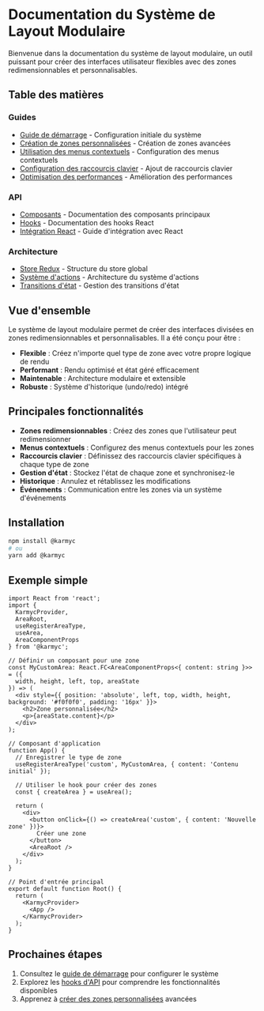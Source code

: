 # Documentation du Système de Layout Modulaire

Bienvenue dans la documentation du système de layout modulaire, un outil puissant pour créer des interfaces utilisateur flexibles avec des zones redimensionnables et personnalisables.

## Table des matières

### Guides

- [Guide de démarrage](./guides/getting-started.md) - Configuration initiale du système
- [Création de zones personnalisées](./guides/custom-areas.md) - Création de zones avancées
- [Utilisation des menus contextuels](./guides/context-menus.md) - Configuration des menus contextuels
- [Configuration des raccourcis clavier](./guides/keyboard-shortcuts.md) - Ajout de raccourcis clavier
- [Optimisation des performances](./guides/optimizations.md) - Amélioration des performances

### API

- [Composants](./api/components.md) - Documentation des composants principaux
- [Hooks](./api/hooks.md) - Documentation des hooks React
- [Intégration React](./api/integration.md) - Guide d'intégration avec React

### Architecture

- [Store Redux](./architecture/store.md) - Structure du store global
- [Système d'actions](./architecture/actions.md) - Architecture du système d'actions
- [Transitions d'état](./architecture/state-transitions.md) - Gestion des transitions d'état

## Vue d'ensemble

Le système de layout modulaire permet de créer des interfaces divisées en zones redimensionnables et personnalisables. Il a été conçu pour être :

- **Flexible** : Créez n'importe quel type de zone avec votre propre logique de rendu
- **Performant** : Rendu optimisé et état géré efficacement
- **Maintenable** : Architecture modulaire et extensible
- **Robuste** : Système d'historique (undo/redo) intégré

## Principales fonctionnalités

- **Zones redimensionnables** : Créez des zones que l'utilisateur peut redimensionner
- **Menus contextuels** : Configurez des menus contextuels pour les zones
- **Raccourcis clavier** : Définissez des raccourcis clavier spécifiques à chaque type de zone
- **Gestion d'état** : Stockez l'état de chaque zone et synchronisez-le
- **Historique** : Annulez et rétablissez les modifications
- **Événements** : Communication entre les zones via un système d'événements

## Installation

```bash
npm install @karmyc
# ou
yarn add @karmyc
```

## Exemple simple

```tsx
import React from 'react';
import { 
  KarmycProvider, 
  AreaRoot, 
  useRegisterAreaType, 
  useArea,
  AreaComponentProps 
} from '@karmyc';

// Définir un composant pour une zone
const MyCustomArea: React.FC<AreaComponentProps<{ content: string }>> = ({
  width, height, left, top, areaState
}) => (
  <div style={{ position: 'absolute', left, top, width, height, background: '#f0f0f0', padding: '16px' }}>
    <h2>Zone personnalisée</h2>
    <p>{areaState.content}</p>
  </div>
);

// Composant d'application
function App() {
  // Enregistrer le type de zone
  useRegisterAreaType('custom', MyCustomArea, { content: 'Contenu initial' });
  
  // Utiliser le hook pour créer des zones
  const { createArea } = useArea();
  
  return (
    <div>
      <button onClick={() => createArea('custom', { content: 'Nouvelle zone' })}>
        Créer une zone
      </button>
      <AreaRoot />
    </div>
  );
}

// Point d'entrée principal
export default function Root() {
  return (
    <KarmycProvider>
      <App />
    </KarmycProvider>
  );
}
```

## Prochaines étapes

1. Consultez le [guide de démarrage](./guides/getting-started.md) pour configurer le système
2. Explorez les [hooks d'API](./api/hooks.md) pour comprendre les fonctionnalités disponibles
3. Apprenez à [créer des zones personnalisées](./guides/custom-areas.md) avancées 
